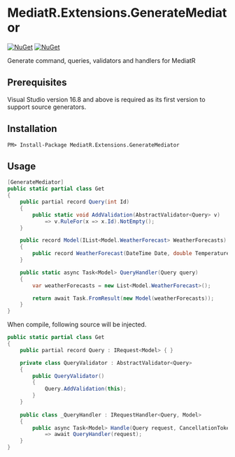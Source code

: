 # MediatR.Extensions.GenerateMediator
[![NuGet](https://img.shields.io/nuget/dt/GenerateMediator.svg)](https://www.nuget.org/packages/GenerateMediator) 
[![NuGet](https://img.shields.io/nuget/vpre/GenerateMediator.svg)](https://www.nuget.org/packages/GenerateMediator)

Generate command, queries, validators and handlers for MediatR

## Prerequisites

Visual Studio version 16.8 and above is required as its first version to support source generators.

## Installation

```
PM> Install-Package MediatR.Extensions.GenerateMediator
```

## Usage

```csharp
[GenerateMediator]
public static partial class Get
{
    public partial record Query(int Id) 
    {
        public static void AddValidation(AbstractValidator<Query> v)
            => v.RuleFor(x => x.Id).NotEmpty();
    }

    public record Model(IList<Model.WeatherForecast> WeatherForecasts)
    {
        public record WeatherForecast(DateTime Date, double TemperatureC);
    }

    public static async Task<Model> QueryHandler(Query query)
    {
        var weatherForecasts = new List<Model.WeatherForecast>();

        return await Task.FromResult(new Model(weatherForecasts));
    }
}
```

When compile, following source will be injected.

```csharp
public static partial class Get 
{          
    public partial record Query : IRequest<Model> { } 

    private class QueryValidator : AbstractValidator<Query> 
    { 
        public QueryValidator()
        {
            Query.AddValidation(this); 
        }
    }   
    
    public class _QueryHandler : IRequestHandler<Query, Model>
    {
        public async Task<Model> Handle(Query request, CancellationToken cancellationToken)  
            => await QueryHandler(request);
    }
} 
```
